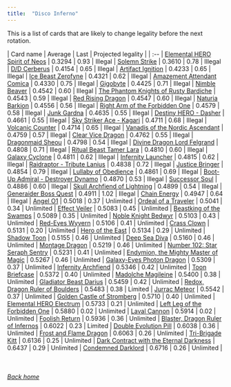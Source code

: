 ```yaml
---
title:  "Disco Inferno"
---
```


This is a list of cards that are likely to change legality before the next rotation.

| Card name | Average | Last | Projected legality |
| :-- |
[Elemental HERO Spirit of Neos](https://db.ygoprodeck.com/card/?search=Elemental%20HERO%20Spirit%20of%20Neos) | 0.3294 | 0.93 | Illegal |
[Solemn Strike](https://db.ygoprodeck.com/card/?search=Solemn%20Strike) | 0.3610 | 0.78 | Illegal |
[D/D Cerberus](https://db.ygoprodeck.com/card/?search=D/D%20Cerberus) | 0.4154 | 0.65 | Illegal |
[Artifact Ignition](https://db.ygoprodeck.com/card/?search=Artifact%20Ignition) | 0.4233 | 0.65 | Illegal |
[Ice Beast Zerofyne](https://db.ygoprodeck.com/card/?search=Ice%20Beast%20Zerofyne) | 0.4321 | 0.62 | Illegal |
[Amazement Attendant Comica](https://db.ygoprodeck.com/card/?search=Amazement%20Attendant%20Comica) | 0.4330 | 0.75 | Illegal |
[Gigobyte](https://db.ygoprodeck.com/card/?search=Gigobyte) | 0.4425 | 0.71 | Illegal |
[Nimble Beaver](https://db.ygoprodeck.com/card/?search=Nimble%20Beaver) | 0.4542 | 0.60 | Illegal |
[The Phantom Knights of Rusty Bardiche](https://db.ygoprodeck.com/card/?search=The%20Phantom%20Knights%20of%20Rusty%20Bardiche) | 0.4543 | 0.59 | Illegal |
[Red Rising Dragon](https://db.ygoprodeck.com/card/?search=Red%20Rising%20Dragon) | 0.4547 | 0.60 | Illegal |
[Naturia Barkion](https://db.ygoprodeck.com/card/?search=Naturia%20Barkion) | 0.4556 | 0.56 | Illegal |
[Right Arm of the Forbidden One](https://db.ygoprodeck.com/card/?search=Right%20Arm%20of%20the%20Forbidden%20One) | 0.4579 | 0.58 | Illegal |
[Junk Gardna](https://db.ygoprodeck.com/card/?search=Junk%20Gardna) | 0.4635 | 0.55 | Illegal |
[Destiny HERO - Dasher](https://db.ygoprodeck.com/card/?search=Destiny%20HERO%20-%20Dasher) | 0.4661 | 0.55 | Illegal |
[Sky Striker Ace - Kagari](https://db.ygoprodeck.com/card/?search=Sky%20Striker%20Ace%20-%20Kagari) | 0.4711 | 0.68 | Illegal |
[Volcanic Counter](https://db.ygoprodeck.com/card/?search=Volcanic%20Counter) | 0.4714 | 0.65 | Illegal |
[Vanadis of the Nordic Ascendant](https://db.ygoprodeck.com/card/?search=Vanadis%20of%20the%20Nordic%20Ascendant) | 0.4759 | 0.57 | Illegal |
[Clear Vice Dragon](https://db.ygoprodeck.com/card/?search=Clear%20Vice%20Dragon) | 0.4762 | 0.55 | Illegal |
[Dragonmaid Sheou](https://db.ygoprodeck.com/card/?search=Dragonmaid%20Sheou) | 0.4798 | 0.54 | Illegal |
[Divine Dragon Lord Felgrand](https://db.ygoprodeck.com/card/?search=Divine%20Dragon%20Lord%20Felgrand) | 0.4808 | 0.71 | Illegal |
[Ritual Beast Tamer Lara](https://db.ygoprodeck.com/card/?search=Ritual%20Beast%20Tamer%20Lara) | 0.4810 | 0.60 | Illegal |
[Galaxy Cyclone](https://db.ygoprodeck.com/card/?search=Galaxy%20Cyclone) | 0.4811 | 0.62 | Illegal |
[Infernity Launcher](https://db.ygoprodeck.com/card/?search=Infernity%20Launcher) | 0.4815 | 0.62 | Illegal |
[Raidraptor - Tribute Lanius](https://db.ygoprodeck.com/card/?search=Raidraptor%20-%20Tribute%20Lanius) | 0.4838 | 0.72 | Illegal |
[Justice Bringer](https://db.ygoprodeck.com/card/?search=Justice%20Bringer) | 0.4854 | 0.79 | Illegal |
[Lullaby of Obedience](https://db.ygoprodeck.com/card/?search=Lullaby%20of%20Obedience) | 0.4861 | 0.69 | Illegal |
[Boot-Up Admiral - Destroyer Dynamo](https://db.ygoprodeck.com/card/?search=Boot-Up%20Admiral%20-%20Destroyer%20Dynamo) | 0.4870 | 0.53 | Illegal |
[Successor Soul](https://db.ygoprodeck.com/card/?search=Successor%20Soul) | 0.4886 | 0.60 | Illegal |
[Skull Archfiend of Lightning](https://db.ygoprodeck.com/card/?search=Skull%20Archfiend%20of%20Lightning) | 0.4899 | 0.54 | Illegal |
[Generaider Boss Quest](https://db.ygoprodeck.com/card/?search=Generaider%20Boss%20Quest) | 0.4911 | 1.02 | Illegal |
[Chain Energy](https://db.ygoprodeck.com/card/?search=Chain%20Energy) | 0.4947 | 0.64 | Illegal |
[Angel O1](https://db.ygoprodeck.com/card/?search=Angel%20O1) | 0.5018 | 0.37 | Unlimited |
[Ordeal of a Traveler](https://db.ygoprodeck.com/card/?search=Ordeal%20of%20a%20Traveler) | 0.5041 | 0.34 | Unlimited |
[Effect Veiler](https://db.ygoprodeck.com/card/?search=Effect%20Veiler) | 0.5083 | 0.45 | Unlimited |
[Beastking of the Swamps](https://db.ygoprodeck.com/card/?search=Beastking%20of%20the%20Swamps) | 0.5089 | 0.35 | Unlimited |
[Noble Knight Bedwyr](https://db.ygoprodeck.com/card/?search=Noble%20Knight%20Bedwyr) | 0.5103 | 0.43 | Unlimited |
[Red-Eyes Wyvern](https://db.ygoprodeck.com/card/?search=Red-Eyes%20Wyvern) | 0.5106 | 0.41 | Unlimited |
[Crass Clown](https://db.ygoprodeck.com/card/?search=Crass%20Clown) | 0.5131 | 0.20 | Unlimited |
[Hero of the East](https://db.ygoprodeck.com/card/?search=Hero%20of%20the%20East) | 0.5134 | 0.29 | Unlimited |
[Shadow Toon](https://db.ygoprodeck.com/card/?search=Shadow%20Toon) | 0.5155 | 0.46 | Unlimited |
[Deep Sea Diva](https://db.ygoprodeck.com/card/?search=Deep%20Sea%20Diva) | 0.5160 | 0.46 | Unlimited |
[Montage Dragon](https://db.ygoprodeck.com/card/?search=Montage%20Dragon) | 0.5219 | 0.46 | Unlimited |
[Number 102: Star Seraph Sentry](https://db.ygoprodeck.com/card/?search=Number%20102:%20Star%20Seraph%20Sentry) | 0.5231 | 0.41 | Unlimited |
[Endymion, the Mighty Master of Magic](https://db.ygoprodeck.com/card/?search=Endymion,%20the%20Mighty%20Master%20of%20Magic) | 0.5267 | 0.46 | Unlimited |
[Galaxy-Eyes Photon Dragon](https://db.ygoprodeck.com/card/?search=Galaxy-Eyes%20Photon%20Dragon) | 0.5309 | 0.37 | Unlimited |
[Infernity Archfiend](https://db.ygoprodeck.com/card/?search=Infernity%20Archfiend) | 0.5346 | 0.42 | Unlimited |
[Toon Briefcase](https://db.ygoprodeck.com/card/?search=Toon%20Briefcase) | 0.5372 | 0.40 | Unlimited |
[Madolche Magileine](https://db.ygoprodeck.com/card/?search=Madolche%20Magileine) | 0.5400 | 0.38 | Unlimited |
[Gladiator Beast Darius](https://db.ygoprodeck.com/card/?search=Gladiator%20Beast%20Darius) | 0.5459 | 0.42 | Unlimited |
[Redox, Dragon Ruler of Boulders](https://db.ygoprodeck.com/card/?search=Redox,%20Dragon%20Ruler%20of%20Boulders) | 0.5483 | 0.38 | Limited |
[Jurrac Meteor](https://db.ygoprodeck.com/card/?search=Jurrac%20Meteor) | 0.5542 | 0.37 | Unlimited |
[Golden Castle of Stromberg](https://db.ygoprodeck.com/card/?search=Golden%20Castle%20of%20Stromberg) | 0.5710 | 0.40 | Unlimited |
[Elemental HERO Electrum](https://db.ygoprodeck.com/card/?search=Elemental%20HERO%20Electrum) | 0.5733 | 0.21 | Unlimited |
[Left Leg of the Forbidden One](https://db.ygoprodeck.com/card/?search=Left%20Leg%20of%20the%20Forbidden%20One) | 0.5880 | 0.02 | Unlimited |
[Laval Cannon](https://db.ygoprodeck.com/card/?search=Laval%20Cannon) | 0.5914 | 0.02 | Unlimited |
[Foolish Return](https://db.ygoprodeck.com/card/?search=Foolish%20Return) | 0.5936 | 0.36 | Unlimited |
[Blaster, Dragon Ruler of Infernos](https://db.ygoprodeck.com/card/?search=Blaster,%20Dragon%20Ruler%20of%20Infernos) | 0.6022 | 0.23 | Limited |
[Double Evolution Pill](https://db.ygoprodeck.com/card/?search=Double%20Evolution%20Pill) | 0.6038 | 0.36 | Unlimited |
[Frost and Flame Dragon](https://db.ygoprodeck.com/card/?search=Frost%20and%20Flame%20Dragon) | 0.6063 | 0.26 | Unlimited |
[Tri-Brigade Kitt](https://db.ygoprodeck.com/card/?search=Tri-Brigade%20Kitt) | 0.6136 | 0.25 | Unlimited |
[Dark Contract with the Eternal Darkness](https://db.ygoprodeck.com/card/?search=Dark%20Contract%20with%20the%20Eternal%20Darkness) | 0.6437 | 0.29 | Unlimited |
[Condemned Darklord](https://db.ygoprodeck.com/card/?search=Condemned%20Darklord) | 0.6716 | 0.26 | Unlimited |

<br>

###### [Back home](index)